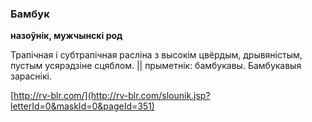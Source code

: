 ### Бамбук
**назоўнік, мужчынскі род**

Трапічная і субтрапічная расліна з высокім цвёрдым, дрывяністым, пустым усярэдзіне сцяблом. || прыметнік: бамбукавы. Бамбукавыя зараснікі.

<a rel="author">[http://rv-blr.com/](http://rv-blr.com/slounik.jsp?letterId=0&maskId=0&pageId=351)</a>
